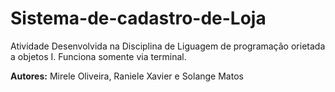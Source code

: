 # Sistema-de-cadastro-de-Loja
Atividade Desenvolvida na Disciplina de Liguagem de programação orietada a objetos I. Funciona somente via terminal.


<b>Autores:</b> Mirele Oliveira, Raniele Xavier e Solange Matos
